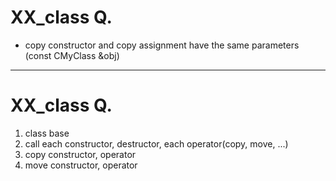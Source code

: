 XX_class Q.
===========

-	copy constructor and copy assignment have the same parameters (const CMyClass &obj)

---

XX_class Q.
===========

1.	class base
2.	call each constructor, destructor, each operator(copy, move, ...)
3.	copy constructor, operator
4.	move constructor, operator

